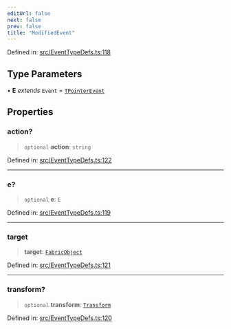 ```yaml
---
editUrl: false
next: false
prev: false
title: "ModifiedEvent"
---
```


Defined in: [src/EventTypeDefs.ts:118](https://github.com/fabricjs/fabric.js/blob/8748628df7e9de00ba77413bfc3ad9e9fe9d4f30/src/EventTypeDefs.ts#L118)

## Type Parameters

• **E** *extends* `Event` = [`TPointerEvent`](/api/type-aliases/tpointerevent/)

## Properties

### action?

> `optional` **action**: `string`

Defined in: [src/EventTypeDefs.ts:122](https://github.com/fabricjs/fabric.js/blob/8748628df7e9de00ba77413bfc3ad9e9fe9d4f30/src/EventTypeDefs.ts#L122)

***

### e?

> `optional` **e**: `E`

Defined in: [src/EventTypeDefs.ts:119](https://github.com/fabricjs/fabric.js/blob/8748628df7e9de00ba77413bfc3ad9e9fe9d4f30/src/EventTypeDefs.ts#L119)

***

### target

> **target**: [`FabricObject`](/api/classes/fabricobject/)

Defined in: [src/EventTypeDefs.ts:121](https://github.com/fabricjs/fabric.js/blob/8748628df7e9de00ba77413bfc3ad9e9fe9d4f30/src/EventTypeDefs.ts#L121)

***

### transform?

> `optional` **transform**: [`Transform`](/api/type-aliases/transform/)

Defined in: [src/EventTypeDefs.ts:120](https://github.com/fabricjs/fabric.js/blob/8748628df7e9de00ba77413bfc3ad9e9fe9d4f30/src/EventTypeDefs.ts#L120)
